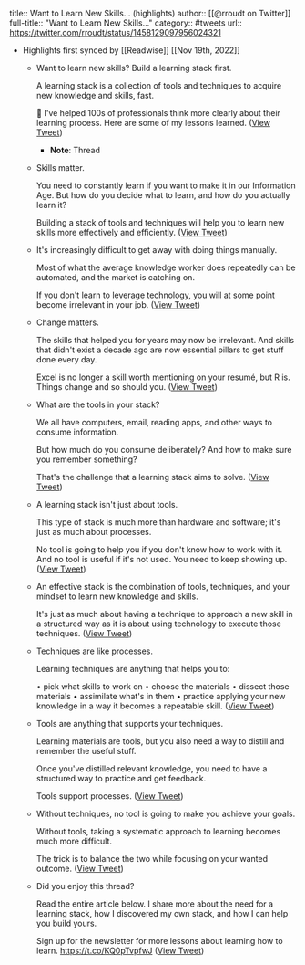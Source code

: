 title:: Want to Learn New Skills... (highlights)
author:: [[@rroudt on Twitter]]
full-title:: "Want to Learn New Skills..."
category:: #tweets
url:: https://twitter.com/rroudt/status/1458129097956024321

- Highlights first synced by [[Readwise]] [[Nov 19th, 2022]]
	- Want to learn new skills? Build a learning stack first.
	  
	  A learning stack is a collection of tools and techniques to acquire new knowledge and skills, fast.
	  
	  🧵 I've helped 100s of professionals think more clearly about their learning process. Here are some of my lessons learned. ([View Tweet](https://twitter.com/rroudt/status/1458129097956024321))
		- **Note**: Thread
	- Skills matter.
	  
	  You need to constantly learn if you want to make it in our Information Age. But how do you decide what to learn, and how do you actually learn it?
	  
	  Building a stack of tools and techniques will help you to learn new skills more effectively and efficiently. ([View Tweet](https://twitter.com/rroudt/status/1458129099008794626))
	- It's increasingly difficult to get away with doing things manually.
	  
	  Most of what the average knowledge worker does repeatedly can be automated, and the market is catching on.
	  
	  If you don't learn to leverage technology, you will at some point become irrelevant in your job. ([View Tweet](https://twitter.com/rroudt/status/1458129100036472837))
	- Change matters.
	  
	  The skills that helped you for years may now be irrelevant. And skills that didn't exist a decade ago are now essential pillars to get stuff done every day.
	  
	  Excel is no longer a skill worth mentioning on your resumé, but R is. Things change and so should you. ([View Tweet](https://twitter.com/rroudt/status/1458129101105995778))
	- What are the tools in your stack?
	  
	  We all have computers, email, reading apps, and other ways to consume information. 
	  
	  But how much do you consume deliberately? And how to make sure you remember something?
	  
	  That's the challenge that a learning stack aims to solve. ([View Tweet](https://twitter.com/rroudt/status/1458129102221709315))
	- A learning stack isn't just about tools.
	  
	  This type of stack is much more than hardware and software; it's just as much about processes.
	  
	  No tool is going to help you if you don't know how to work with it. And no tool is useful if it's not used. You need to keep showing up. ([View Tweet](https://twitter.com/rroudt/status/1458129103324790784))
	- An effective stack is the combination of tools, techniques, and your mindset to learn new knowledge and skills.
	  
	  It's just as much about having a technique to approach a new skill in a structured way as it is about using technology to execute those techniques. ([View Tweet](https://twitter.com/rroudt/status/1458129104419495940))
	- Techniques are like processes.
	  
	  Learning techniques are anything that helps you to:
	  
	  • pick what skills to work on
	  • choose the materials
	  • dissect those materials
	  • assimilate what's in them
	  • practice applying your new knowledge in a way it becomes a repeatable skill. ([View Tweet](https://twitter.com/rroudt/status/1458129105598124033))
	- Tools are anything that supports your techniques.
	  
	  Learning materials are tools, but you also need a way to distill and remember the useful stuff.
	  
	  Once you've distilled relevant knowledge, you need to have a structured way to practice and get feedback.
	  
	  Tools support processes. ([View Tweet](https://twitter.com/rroudt/status/1458129106780839939))
	- Without techniques, no tool is going to make you achieve your goals.
	  
	  Without tools, taking a systematic approach to learning becomes much more difficult.
	  
	  The trick is to balance the two while focusing on your wanted outcome. ([View Tweet](https://twitter.com/rroudt/status/1458129107909156868))
	- Did you enjoy this thread?
	  
	  Read the entire article below. I share more about the need for a learning stack, how I discovered my own stack, and how I can help you build yours.
	  
	  Sign up for the newsletter for more lessons about learning how to learn.
	  https://t.co/KQ0pTvpfwJ ([View Tweet](https://twitter.com/rroudt/status/1458129109045833732))